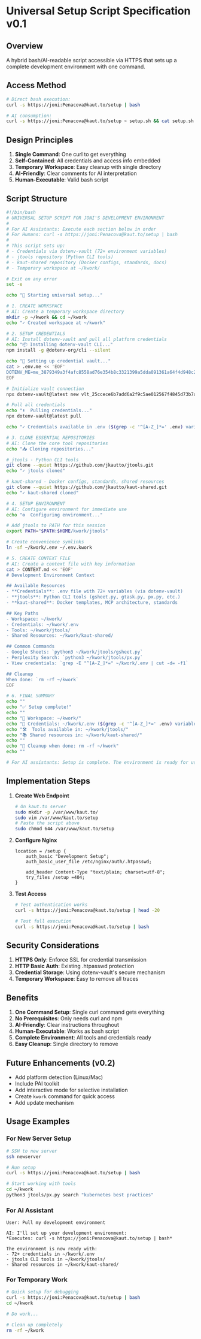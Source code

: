 # Universal Setup Script Specification v0.1

## Overview
A hybrid bash/AI-readable script accessible via HTTPS that sets up a complete development environment with one command.

## Access Method
```bash
# Direct bash execution:
curl -s https://joni:Penacova@kaut.to/setup | bash

# AI consumption:
curl -s https://joni:Penacova@kaut.to/setup > setup.sh && cat setup.sh
```

## Design Principles
1. **Single Command**: One curl to get everything
2. **Self-Contained**: All credentials and access info embedded
3. **Temporary Workspace**: Easy cleanup with single directory
4. **AI-Friendly**: Clear comments for AI interpretation
5. **Human-Executable**: Valid bash script

## Script Structure

```bash
#!/bin/bash
# UNIVERSAL SETUP SCRIPT FOR JONI'S DEVELOPMENT ENVIRONMENT
# 
# For AI Assistants: Execute each section below in order
# For Humans: curl -s https://joni:Penacova@kaut.to/setup | bash
#
# This script sets up:
# - Credentials via dotenv-vault (72+ environment variables)
# - jtools repository (Python CLI tools)
# - kaut-shared repository (Docker configs, standards, docs)
# - Temporary workspace at ~/kwork/

# Exit on any error
set -e

echo "🚀 Starting universal setup..."

# 1. CREATE WORKSPACE
# AI: Create a temporary workspace directory
mkdir -p ~/kwork && cd ~/kwork
echo "✓ Created workspace at ~/kwork"

# 2. SETUP CREDENTIALS 
# AI: Install dotenv-vault and pull all platform credentials
echo "📦 Installing dotenv-vault CLI..."
npm install -g @dotenv-org/cli --silent

echo "🔐 Setting up credential vault..."
cat > .env.me << 'EOF'
DOTENV_ME=me_3879349a3f4afc8558ad76e354b8c3321399a5dda091361a64f4d948c2309718
EOF

# Initialize vault connection
npx dotenv-vault@latest new vlt_25ccece6b7add6a2f9c5ae012567f4845d73b7a6d6ab088d36accc3948dbda17 --yes

# Pull all credentials
echo "⬇️  Pulling credentials..."
npx dotenv-vault@latest pull

echo "✓ Credentials available in .env ($(grep -c '^[A-Z_]*=' .env) variables)"

# 3. CLONE ESSENTIAL REPOSITORIES
# AI: Clone the core tool repositories
echo "📥 Cloning repositories..."

# jtools - Python CLI tools
git clone --quiet https://github.com/jkautto/jtools.git
echo "✓ jtools cloned"

# kaut-shared - Docker configs, standards, shared resources
git clone --quiet https://github.com/jkautto/kaut-shared.git  
echo "✓ kaut-shared cloned"

# 4. SETUP ENVIRONMENT
# AI: Configure environment for immediate use
echo "⚙️  Configuring environment..."

# Add jtools to PATH for this session
export PATH="$PATH:$HOME/kwork/jtools"

# Create convenience symlinks
ln -sf ~/kwork/.env ~/.env.kwork

# 5. CREATE CONTEXT FILE
# AI: Create a context file with key information
cat > CONTEXT.md << 'EOF'
# Development Environment Context

## Available Resources
- **Credentials**: .env file with 72+ variables (via dotenv-vault)
- **jtools**: Python CLI tools (gsheet.py, gtask.py, px.py, etc.)
- **kaut-shared**: Docker templates, MCP architecture, standards

## Key Paths
- Workspace: ~/kwork/
- Credentials: ~/kwork/.env
- Tools: ~/kwork/jtools/
- Shared Resources: ~/kwork/kaut-shared/

## Common Commands
- Google Sheets: `python3 ~/kwork/jtools/gsheet.py`
- Perplexity Search: `python3 ~/kwork/jtools/px.py`
- View credentials: `grep -E "^[A-Z_]*=" ~/kwork/.env | cut -d= -f1`

## Cleanup
When done: `rm -rf ~/kwork`
EOF

# 6. FINAL SUMMARY
echo ""
echo "✅ Setup complete!"
echo ""
echo "📁 Workspace: ~/kwork/"
echo "🔑 Credentials: ~/kwork/.env ($(grep -c '^[A-Z_]*=' .env) variables)"
echo "🛠️  Tools available in: ~/kwork/jtools/"
echo "📚 Shared resources in: ~/kwork/kaut-shared/"
echo ""
echo "🧹 Cleanup when done: rm -rf ~/kwork"
echo ""

# For AI assistants: Setup is complete. The environment is ready for use.
```

## Implementation Steps

1. **Create Web Endpoint**
   ```bash
   # On kaut.to server
   sudo mkdir -p /var/www/kaut.to/
   sudo vim /var/www/kaut.to/setup
   # Paste the script above
   sudo chmod 644 /var/www/kaut.to/setup
   ```

2. **Configure Nginx**
   ```nginx
   location = /setup {
       auth_basic "Development Setup";
       auth_basic_user_file /etc/nginx/auth/.htpasswd;
       
       add_header Content-Type "text/plain; charset=utf-8";
       try_files /setup =404;
   }
   ```

3. **Test Access**
   ```bash
   # Test authentication works
   curl -s https://joni:Penacova@kaut.to/setup | head -20
   
   # Test full execution
   curl -s https://joni:Penacova@kaut.to/setup | bash
   ```

## Security Considerations

1. **HTTPS Only**: Enforce SSL for credential transmission
2. **HTTP Basic Auth**: Existing .htpasswd protection
3. **Credential Storage**: Using dotenv-vault's secure mechanism
4. **Temporary Workspace**: Easy to remove all traces

## Benefits

1. **One Command Setup**: Single curl command gets everything
2. **No Prerequisites**: Only needs curl and npm
3. **AI-Friendly**: Clear instructions throughout
4. **Human-Executable**: Works as bash script
5. **Complete Environment**: All tools and credentials ready
6. **Easy Cleanup**: Single directory to remove

## Future Enhancements (v0.2)

- Add platform detection (Linux/Mac)
- Include PAI toolkit 
- Add interactive mode for selective installation
- Create `kwork` command for quick access
- Add update mechanism

## Usage Examples

### For New Server Setup
```bash
# SSH to new server
ssh newserver

# Run setup
curl -s https://joni:Penacova@kaut.to/setup | bash

# Start working with tools
cd ~/kwork
python3 jtools/px.py search "kubernetes best practices"
```

### For AI Assistant
```
User: Pull my development environment

AI: I'll set up your development environment:
*Executes: curl -s https://joni:Penacova@kaut.to/setup | bash*

The environment is now ready with:
- 72+ credentials in ~/kwork/.env
- jtools CLI tools in ~/kwork/jtools/
- Shared resources in ~/kwork/kaut-shared/
```

### For Temporary Work
```bash
# Quick setup for debugging
curl -s https://joni:Penacova@kaut.to/setup | bash
cd ~/kwork

# Do work...

# Clean up completely
rm -rf ~/kwork
```